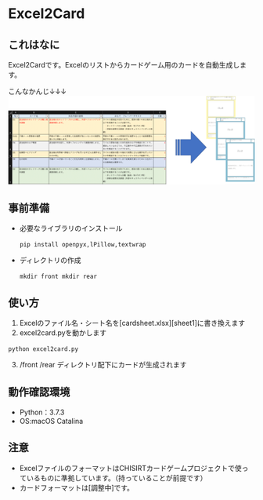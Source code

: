 # Excel2Card

## これはなに
Excel2Cardです。Excelのリストからカードゲーム用のカードを自動生成します。

こんなかんじ↓↓↓
![figure](figure.png)


## 事前準備
- 必要なライブラリのインストール

  `pip install openpyx,lPillow,textwrap `

- ディレクトリの作成

  `mkdir front
   mkdir rear `

## 使い方
1. Excelのファイル名・シート名を[cardsheet.xlsx][sheet1]に書き換えます
2. excel2card.pyを動かします

  `python excel2card.py`

3. /front /rear ディレクトリ配下にカードが生成されます

## 動作確認環境
- Python：3.7.3
- OS:macOS Catalina

## 注意
- ExcelファイルのフォーマットはCHISIRTカードゲームプロジェクトで使っているものに準拠しています。（持っていることが前提です）
- カードフォーマットは[調整中]です。
